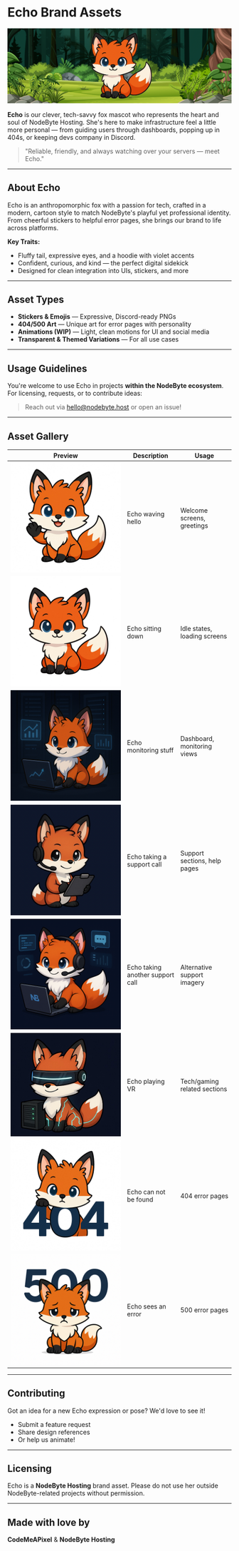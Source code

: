 # Echo Brand Assets

![Echo Banner](./echo-banner.png)

**Echo** is our clever, tech-savvy fox mascot who represents the heart and soul of NodeByte Hosting. She's here to make infrastructure feel a little more personal — from guiding users through dashboards, popping up in 404s, or keeping devs company in Discord.

> "Reliable, friendly, and always watching over your servers — meet Echo."

---

## About Echo

Echo is an anthropomorphic fox with a passion for tech, crafted in a modern, cartoon style to match NodeByte's playful yet professional identity. From cheerful stickers to helpful error pages, she brings our brand to life across platforms.

**Key Traits:**

-   Fluffy tail, expressive eyes, and a hoodie with violet accents
-   Confident, curious, and kind — the perfect digital sidekick
-   Designed for clean integration into UIs, stickers, and more

---

## Asset Types

-   **Stickers & Emojis** — Expressive, Discord-ready PNGs
-   **404/500 Art** — Unique art for error pages with personality
-   **Animations (WIP)** — Light, clean motions for UI and social media
-   **Transparent & Themed Variations** — For all use cases

---

## Usage Guidelines

You're welcome to use Echo in projects **within the NodeByte ecosystem**. For licensing, requests, or to contribute ideas:

> Reach out via [hello@nodebyte.host](mailto:hello@nodebyte.host) or open an issue!

---

## Asset Gallery

| Preview                              | Description                        | Usage                          |
| ----------------------------------- | ---------------------------------- | ------------------------------ |
| ![Waving](./echo-wave.png)          | Echo waving hello                  | Welcome screens, greetings     |
| ![Sitting](./echo-sitting.png)      | Echo sitting down                  | Idle states, loading screens   |
| ![Monitoring](./echo-monitoring.png)| Echo monitoring stuff              | Dashboard, monitoring views    |
| ![OnCall](./echo-oncall.png)        | Echo taking a support call         | Support sections, help pages   |
| ![OnCall2](./echo-oncall2.png)      | Echo taking another support call   | Alternative support imagery    |
| ![Virtual](./echo-vr.png)           | Echo playing VR                    | Tech/gaming related sections   |
| ![NotFound](./echo-404.png)         | Echo can not be found             | 404 error pages               |
| ![NotFound](./echo-500.png)         | Echo sees an error                | 500 error pages               |

---

## Contributing

Got an idea for a new Echo expression or pose? We'd love to see it!

-   Submit a feature request
-   Share design references
-   Or help us animate!

---

## Licensing

Echo is a **NodeByte Hosting** brand asset. Please do not use her outside NodeByte-related projects without permission.

---

## Made with love by

**CodeMeAPixel** & **NodeByte Hosting**